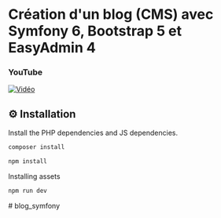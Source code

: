 # Création d'un blog (CMS) avec Symfony 6, Bootstrap 5 et EasyAdmin 4
 
### YouTube

[![Vidéo](https://i3.ytimg.com/vi/1BbmGc6J7qA/maxresdefault.jpg)](https://www.youtube.com/watch?v=1BbmGc6J7qA)

⚙️ Installation
--------------
Install the PHP dependencies and JS dependencies.
```sh
composer install
```
```sh
npm install
```
Installing assets
```sh
npm run dev
```
#   b l o g _ s y m f o n y  
 